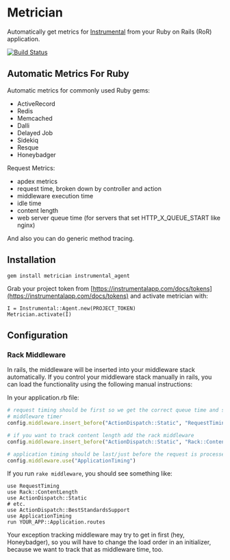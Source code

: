 # Metrician

Automatically get metrics for [Instrumental](https://instrumentalapp.com) from your Ruby on Rails (RoR) application.

[![Build Status](https://travis-ci.org/Instrumental/metrician.svg?branch=master)](https://travis-ci.org/Instrumental/metrician)

## Automatic Metrics For Ruby

Automatic metrics for commonly used Ruby gems:

* ActiveRecord
* Redis
* Memcached
* Dalli
* Delayed Job
* Sidekiq
* Resque
* Honeybadger

Request Metrics:

* apdex metrics
* request time, broken down by controller and action
* middleware execution time
* idle time
* content length
* web server queue time (for servers that set HTTP_X_QUEUE_START like nginx)

And also you can do generic method tracing.

## Installation

```
gem install metrician instrumental_agent
```

Grab your project token from [https://instrumentalapp.com/docs/tokens](https://instrumentalapp.com/docs/tokens) and activate metrician with:

```
I = Instrumental::Agent.new(PROJECT_TOKEN)
Metrician.activate(I)
```

## Configuration

### Rack Middleware

In rails, the middleware will be inserted into your middleware stack automatically. If you control your middleware stack manually in rails, you can load the functionality using the following manual instructions:

In your application.rb file:

```ruby
# request timing should be first so we get the correct queue time and start the
# middleware timer
config.middleware.insert_before("ActionDispatch::Static", "RequestTiming")

# if you want to track content length add the rack middleware
config.middleware.insert_before("ActionDispatch::Static", "Rack::ContentLength")

# application timing should be last/just before the request is processed
config.middleware.use("ApplicationTiming")
```

If you run `rake middleware`, you should see something like:

```shell
use RequestTiming
use Rack::ContentLength
use ActionDispatch::Static
# etc.
use ActionDispatch::BestStandardsSupport
use ApplicationTiming
run YOUR_APP::Application.routes
```

Your exception tracking middleware may try to get in first (hey, Honeybadger), so you will have to change the load order in an initializer, because we want to track that as middleware time, too.

